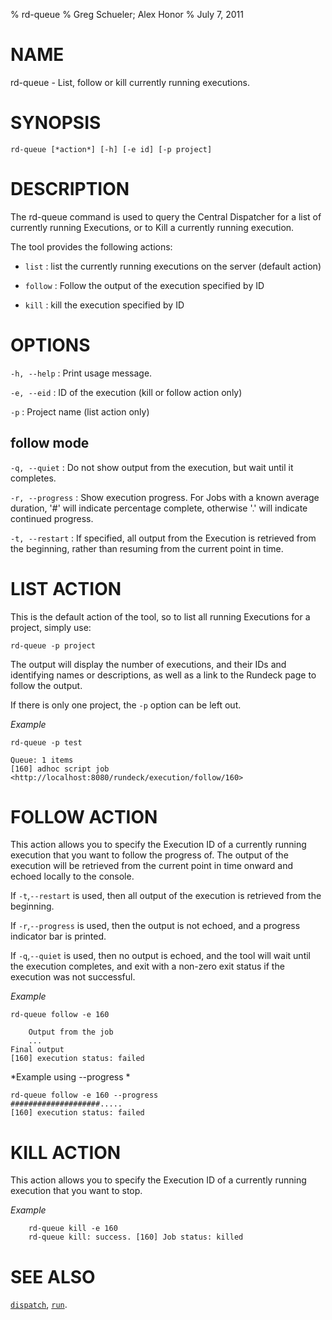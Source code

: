 % rd-queue
% Greg Schueler; Alex Honor
% July 7, 2011

# NAME

rd-queue - List, follow or kill currently running executions.

# SYNOPSIS

`rd-queue [*action*] [-h] [-e id] [-p project]`

# DESCRIPTION

The rd-queue command is used to query the Central Dispatcher for a list of currently running Executions, or to Kill a currently running execution.

The tool provides the following actions:

* `list`
: list the currently running executions on the server (default action)

* `follow`
: Follow the output of the execution specified by ID

* `kill`
: kill the execution specified by ID

# OPTIONS

`-h, --help`
:    Print usage message.

`-e, --eid`
:    ID of the execution (kill or follow action only)

`-p`
:    Project name (list action only)

## follow mode

`-q, --quiet`
:    Do not show output from the execution, but wait until it completes.

`-r, --progress`
:    Show execution progress. For Jobs with a known average duration, '#' will indicate percentage complete, otherwise '.' will indicate continued progress.

`-t, --restart`
:    If specified, all output from the Execution is retrieved from the beginning, rather than resuming from
     the current point in time.


# LIST ACTION #

This is the default action of the tool, so to list all running Executions for a project, simply use:

~~~~~~~~~~~~~~~~~~~~~~~~~~~~~~~~~~~~~~~~~~~~~~~~~ {.bash}
rd-queue -p project
~~~~~~~~~~~~~~~~~~~~~~~~~~~~~~~~~~~~~~~~~~~~~~~~~ 

The output will display the number of executions, and their IDs and identifying names or descriptions, as well as a link to the Rundeck page to follow the output.

If there is only one project, the `-p` option can be left out.

*Example*

~~~~~~~~~~~~~~~~~~~~~~~~~~~~~~~~~~~~~~~~~~~~~~~~~ {.bash}
rd-queue -p test
~~~~~~~~~~~~~~~~~~~~~~~~~~~~~~~~~~~~~~~~~~~~~~~~~ 

~~~~~~~~~~~~~~~~~~~~~~~~~~~~~~~~~~~~~~~~~~~~~~~~~
Queue: 1 items
[160] adhoc script job <http://localhost:8080/rundeck/execution/follow/160>
~~~~~~~~~~~~~~~~~~~~~~~~~~~~~~~~~~~~~~~~~~~~~~~~~

# FOLLOW ACTION #

This action allows you to specify the Execution ID of a currently running execution that you want to
follow the progress of.  The output of the execution will be retrieved from the current point in time 
onward and echoed locally to the console.

If `-t`,`--restart` is used, then all output of the execution is retrieved from the beginning.

If `-r`,`--progress` is used, then the output is not echoed, and a progress indicator bar is printed.

If `-q`,`--quiet`  is used, then no output is echoed, and the tool will wait until the execution completes, and 
exit with a non-zero exit status if the execution was not successful.

*Example*
~~~~~~~~~~~~~~~~~~~~~~~~~~~~~~~~~~~~~~~~~~~~~~~~~ {.bash}
rd-queue follow -e 160
~~~~~~~~~~~~~~~~~~~~~~~~~~~~~~~~~~~~~~~~~~~~~~~~~

~~~~~~~~~~~~~~~~~~~~~~~~~~~~~~~~~~~~~~~~~~~~~~~~~ 
    Output from the job
    ...
Final output
[160] execution status: failed
~~~~~~~~~~~~~~~~~~~~~~~~~~~~~~~~~~~~~~~~~~~~~~~~~ 

*Example using --progress *

~~~~~~~~~~~~~~~~~~~~~~~~~~~~~~~~~~~~~~~~~~~~~~~~~ {.bash}
rd-queue follow -e 160 --progress
####################.....
[160] execution status: failed
~~~~~~~~~~~~~~~~~~~~~~~~~~~~~~~~~~~~~~~~~~~~~~~~~ 

# KILL ACTION #

This action allows you to specify the Execution ID of a currently running execution that you want to stop.

*Example*

~~~~~~~~~~~~~~~~~~~~~~~~~~~~~~~~~~~~~~~~~~~~~~~~~ {.bash}
    rd-queue kill -e 160
    rd-queue kill: success. [160] Job status: killed
~~~~~~~~~~~~~~~~~~~~~~~~~~~~~~~~~~~~~~~~~~~~~~~~~ 
  
# SEE ALSO

[`dispatch`](dispatch.html), [`run`](run.html).

